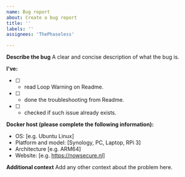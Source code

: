 ```yaml
---
name: Bug report
about: Create a bug report
title: ''
labels: ''
assignees: 'ThePhaseless'

---
```


**Describe the bug**
A clear and concise description of what the bug is.

**I've:**

- [ ] - read Loop Warning on Readme.
- [ ] - done the troubleshooting from Readme.
- [ ] - checked if such issue already exists.

**Docker host (please complete the following information):**

- OS: [e.g. Ubuntu Linux]
- Platform and model: [Synology, PC, Laptop, RPi 3]
- Architecture [e.g. ARM64]
- Website: [e.g. https://nowsecure.nl]

**Additional context**
Add any other context about the problem here.
